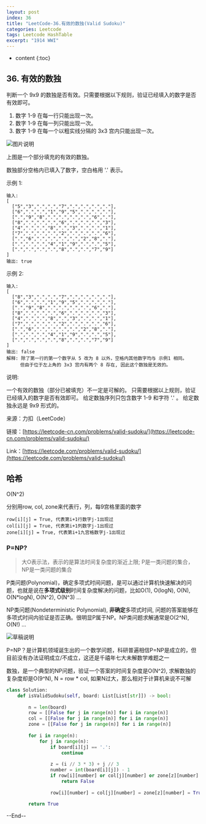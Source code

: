 ```yaml
---
layout: post
index: 36
title: "LeetCode-36.有效的数独(Valid Sudoku)"
categories: Leetcode
tags: Leetcode HashTable
excerpt: "1914 WWI"
---
```


* content
{:toc}

## 36. 有效的数独

判断一个 9x9 的数独是否有效。只需要根据以下规则，验证已经填入的数字是否有效即可。

1. 数字 1-9 在每一行只能出现一次。
2. 数字 1-9 在每一列只能出现一次。
3. 数字 1-9 在每一个以粗实线分隔的 3x3 宫内只能出现一次。

![图片说明](https://geemaple.github.io/images/leetcode-algorithm-36.png)

上图是一个部分填充的有效的数独。

数独部分空格内已填入了数字，空白格用 '.' 表示。

示例 1:

```
输入:
[
  ["5","3",".",".","7",".",".",".","."],
  ["6",".",".","1","9","5",".",".","."],
  [".","9","8",".",".",".",".","6","."],
  ["8",".",".",".","6",".",".",".","3"],
  ["4",".",".","8",".","3",".",".","1"],
  ["7",".",".",".","2",".",".",".","6"],
  [".","6",".",".",".",".","2","8","."],
  [".",".",".","4","1","9",".",".","5"],
  [".",".",".",".","8",".",".","7","9"]
]
输出: true
```

示例 2:

```
输入:
[
  ["8","3",".",".","7",".",".",".","."],
  ["6",".",".","1","9","5",".",".","."],
  [".","9","8",".",".",".",".","6","."],
  ["8",".",".",".","6",".",".",".","3"],
  ["4",".",".","8",".","3",".",".","1"],
  ["7",".",".",".","2",".",".",".","6"],
  [".","6",".",".",".",".","2","8","."],
  [".",".",".","4","1","9",".",".","5"],
  [".",".",".",".","8",".",".","7","9"]
]
输出: false
解释: 除了第一行的第一个数字从 5 改为 8 以外，空格内其他数字均与 示例1 相同。
     但由于位于左上角的 3x3 宫内有两个 8 存在, 因此这个数独是无效的。
```

说明:

一个有效的数独（部分已被填充）不一定是可解的。
只需要根据以上规则，验证已经填入的数字是否有效即可。
给定数独序列只包含数字 1-9 和字符 '.' 。
给定数独永远是 9x9 形式的。

来源：力扣（LeetCode）

链接：[https://leetcode-cn.com/problems/valid-sudoku/](https://leetcode-cn.com/problems/valid-sudoku/)

Link：[https://leetcode.com/problems/valid-sudoku/](https://leetcode.com/problems/valid-sudoku/)

## 哈希

O(N^2)

分别用row, col, zone来代表行，列，每9宫格里面的数字

```
row[i][j] = True, 代表第i+1行数字j-1出现过
col[i][j] = True, 代表第i+1列数字j-1出现过
zone[i][j] = True, 代表第i+1九宫格数字j-1出现过
```

### P=NP?

> 大O表示法，表示的是算法时间复杂度的渐近上限; P是一类问题的集合，NP是一类问题的集合

P类问题(Polynomial)，确定多项式时间问题，是可以通过计算机快速解决的问题，也就是说在**多项式级别**时间复杂度解决的问题，比如O(1), O(logN), O(N), O(N*logN), O(N^2), O(N^3) ...

NP类问题(Nondeterministic Polynomial), **非确定**多项式时间, 问题的答案能够在多项式时间内验证是否正确。很明显P属于NP。NP类问题求解通常是O(2^N), O(N!) ...

![草稿说明](https://geemaple.github.io/images/leetcode-sketch-algorithm-36.png)

P=NP？是计算机领域诞生出的一个数学问题，科研普遍相信P=NP是成立的，但目前没有办法证明成立/不成立，这还是千禧年七大未解数学难题之一

数独，是一个典型的NP问题，验证一个答案的时间复杂度是O(N^2), 求解数独的复杂度却是O(9^N), N = row * col, 如果N过大，那么相对于计算机来说不可解

```python
class Solution:
    def isValidSudoku(self, board: List[List[str]]) -> bool:
        
        n = len(board)
        row = [[False for j in range(n)] for i in range(n)]
        col = [[False for j in range(n)] for i in range(n)]
        zone = [[False for j in range(n)] for i in range(n)]
        
        for i in range(n):
            for j in range(n):
                if board[i][j] == '.':
                    continue
                   
                z = (i // 3 * 3) + j // 3
                number = int(board[i][j]) - 1
                if row[i][number] or col[j][number] or zone[z][number]:
                    return False
                
                row[i][number] = col[j][number] = zone[z][number] = True
                
        return True
```

--End--



